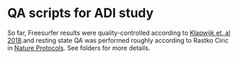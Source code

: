 # QA scripts for ADI study

So far, Freesurfer results were quality-controlled according to [Klapwijk et. al 2018](www.ncbi.nlm.nih.gov%2Fpubmed%2F30633965&usg=AOvVaw3LFn7aLEFsuOjNZHdgnyQw).and resting state QA was performed roughly according to Rastko Ciric in [Nature Protocols](https://www.nature.com/articles/s41596-018-0065-y?WT.feed_name=subjects_magnetic-resonance-imaging#Sec24). See folders for more details. 
